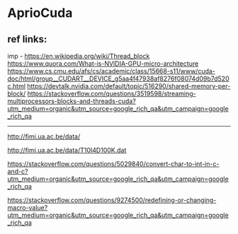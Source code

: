 # AprioCuda

ref links:
--------------------
imp -
https://en.wikipedia.org/wiki/Thread_block
https://www.quora.com/What-is-NVIDIA-GPU-micro-architecture
https://www.cs.cmu.edu/afs/cs/academic/class/15668-s11/www/cuda-doc/html/group__CUDART__DEVICE_g5aa4f47938af8276f08074d09b7d520c.html
https://devtalk.nvidia.com/default/topic/516290/shared-memory-per-block/
https://stackoverflow.com/questions/3519598/streaming-multiprocessors-blocks-and-threads-cuda?utm_medium=organic&utm_source=google_rich_qa&utm_campaign=google_rich_qa


---------------

http://fimi.ua.ac.be/data/

http://fimi.ua.ac.be/data/T10I4D100K.dat

https://stackoverflow.com/questions/5029840/convert-char-to-int-in-c-and-c?utm_medium=organic&utm_source=google_rich_qa&utm_campaign=google_rich_qa

https://stackoverflow.com/questions/9274500/redefining-or-changing-macro-value?utm_medium=organic&utm_source=google_rich_qa&utm_campaign=google_rich_qa
